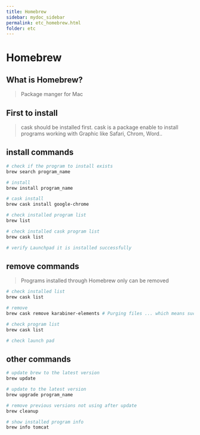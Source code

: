 ```yaml
---
title: Homebrew
sidebar: mydoc_sidebar
permalink: etc_homebrew.html
folder: etc
---
```

# Homebrew

## What is Homebrew?

> Package manger for Mac

## First to install

> cask should be installed first.
> cask is a package enable to install programs working with Graphic like Safari, Chrom, Word..

## install commands

```bash
# check if the program to install exists
brew search program_name

# install
brew install program_name

# cask install
brew cask install google-chrome

# check installed program list
brew list

# check installed cask program list
brew cask list

# verify Launchpad it is installed successfully
```

## remove commands

> Programs installed through Homebrew only can be removed

```bash
# check installed list
brew cask list

# remove
brew cask remove karabiner-elements # Purging files ... which means successfully removed

# check program list
brew cask list

# check launch pad
```

## other commands

```bash
# update brew to the latest version
brew update

# update to the latest version
brew upgrade program_name

# remove previous versions not using after update
brew cleanup

# show installed program info
brew info tomcat
```

